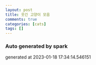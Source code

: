 ```yaml
---
layout: post
title: 웃긴 고양이 모음
comments: true
categories: [cats]
tags: []
---
```


### Auto generated by spark
generated at 2023-01-18 17:34:14.546151
